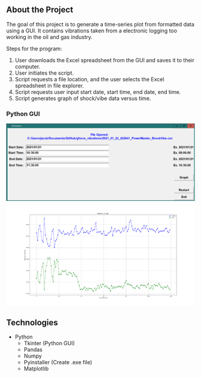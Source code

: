 ## About the Project
The goal of this project is to generate a time-series plot from formatted data using a GUI. It contains vibrations taken from a electronic logging too working in the oil and gas industry. 

Steps for the program:
1. User downloads the Excel spreadsheet from the GUI and saves it to their computer.
2. User initiates the script.
3. Script requests a file location, and the user selects the Excel spreadsheet in file explorer.
4. Script requests user input start date, start time, end date, end time.
5. Script generates graph of shock/vibe data versus time.


### Python GUI
![python_gui](python_gui.png)
![python_gui_graph.png](python_gui_large.png)

## Technologies
* Python
  * Tkinter (Python GUI)
  * Pandas
  * Numpy
  * Pyinstaller (Create .exe file)
  * Matplotlib

